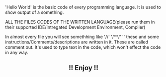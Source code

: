 'Hello World' is the basic code of every programming language. It is used to show output of a something.<br/>

ALL THE FILES CODES OF THE WRITTEN LANGUAGE(please run them in their supported IDE/Intregated Development Environment, Compiler)<br/>

In almost every file you will see somethhing like  '//' '/**/' '<!---->' these and some instructions/Comments/descriptions are written in it. These are called comment out. It's used to type  text in the code, which won't effect the code in any way.<br/>

<h2 align='center'>!! Enjoy !!<h2>
